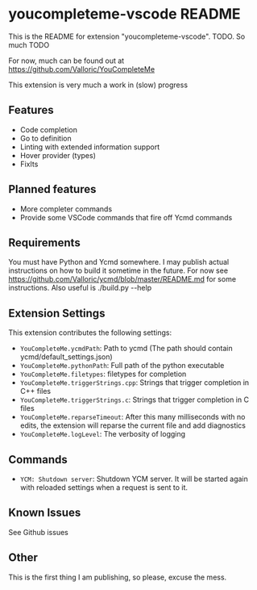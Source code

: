 # youcompleteme-vscode README

This is the README for extension "youcompleteme-vscode". TODO. So much TODO

For now, much can be found out at https://github.com/Valloric/YouCompleteMe

This extension is very much a work in (slow) progress

## Features

- Code completion
- Go to definition
- Linting with extended information support
- Hover provider (types)
- FixIts

## Planned features

- More completer commands
- Provide some VSCode commands that fire off Ycmd commands

## Requirements

You must have Python and Ycmd somewhere. I may publish actual instructions 
on how to build it sometime in the future.
For now see https://github.com/Valloric/ycmd/blob/master/README.md for some instructions.
Also useful is ./build.py --help

## Extension Settings

This extension contributes the following settings:

* `YouCompleteMe.ycmdPath`: Path to ycmd (The path should contain ycmd/default_settings.json)
* `YouCompleteMe.pythonPath`: Full path of the python executable
* `YouCompleteMe.filetypes`: filetypes for completion
* `YouCompleteMe.triggerStrings.cpp`: Strings that trigger completion in C++ files
* `YouCompleteMe.triggerStrings.c`: Strings that trigger completion in C files
* `YouCompleteMe.reparseTimeout`: After this many milliseconds with no edits, the extension will 
	reparse the current file and add diagnostics
* `YouCompleteMe.logLevel`: The verbosity of logging

## Commands

* `YCM: Shutdown server`: Shutdown YCM server. It will be started again with reloaded settings
	when a request is sent to it.

## Known Issues

See Github issues

## Other

This is the first thing I am publishing, so please, excuse the mess.
